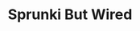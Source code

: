 ---
slug: sprunki-but-wired
title: Sprunki But Wired
description: "Sprunki But Wired is an exciting online game. Play for free directly in your browser!"
icon: /images/popular_mods/Sprunki But Wired.png
url: https://wowtbc.net/sprunkin/sprunki-but-wired/index.html
previewImage: /images/popular_mods/Sprunki But Wired.png
type: popular mods

# SEO配置
seo:
  title: "Sprunki But Wired - Play Free Online Game | Fun Browser Games"
  description: "Sprunki But Wired - Play this fun online game for free in your browser. No download required!"
  ogImage: "/images/popular_mods/Sprunki But Wired.png"
  keywords: "sprunki-but-wired, online game, browser game, free game, popular mods game, play online"

videoUrls:
  - https://www.youtube.com/embed/example1
  - https://www.youtube.com/embed/example2

whyPlay:
  title: "Why Play Sprunki But Wired?"
  items:
    - "Immersive Gameplay: Sprunki But Wired offers an engaging and immersive gaming experience that will keep you entertained for hours"
    - "Challenging Levels: Test your skills with increasingly difficult challenges and obstacles"
    - "Beautiful Graphics: Enjoy stunning visuals and smooth animations that bring the game world to life"
    - "Regular Updates: New content and features are added regularly to keep the game fresh and exciting"
    - "Free to Play: Experience all the fun without spending a penny"
    - "Community Features: Connect with other players, share strategies, and compete for high scores"
    - "Cross-Platform: Play on any device with a web browser, no downloads required"

features:
  title: "Key Features of Sprunki But Wired"
  image: "/images/popular_mods/Sprunki But Wired.png"
  items:
    - "Intuitive Controls: Easy to learn controls make Sprunki But Wired accessible for players of all skill levels"
    - "Multiple Game Modes: Enjoy various gameplay options that provide different challenges and experiences"
    - "Character Customization: Personalize your gaming experience with unique characters and items"
    - "Achievement System: Complete special tasks to earn rewards and recognition"
    - "Leaderboards: Compete with players worldwide and see who can achieve the highest scores"

characteristics:
  title: "Game Characteristics"
  image: "/images/popular_mods/Sprunki But Wired.png"
  items:
    - "Genre: Popular mods game with elements of strategy and skill"
    - "Difficulty: Suitable for both casual gamers and those seeking a challenge"
    - "Play Time: Quick sessions or extended gameplay, depending on your preference"
    - "Art Style: Vibrant and engaging visuals that enhance the gaming experience"
    - "Sound Design: Immersive audio that complements the gameplay perfectly"

info: "Sprunki But Wired is an exciting online game that offers players a unique and engaging gaming experience. With its intuitive controls, stunning visuals, and challenging gameplay, Sprunki But Wired provides hours of entertainment for players of all ages and skill levels. Whether you're looking for a quick gaming session during a break or an extended play session, Sprunki But Wired delivers an immersive experience that will keep you coming back for more. The game features multiple levels of increasing difficulty, ensuring that players are constantly challenged as they progress. With regular updates adding new content and features, Sprunki But Wired remains fresh and exciting, providing endless entertainment options for its growing community of players."

howToPlayIntro: "Welcome to Sprunki But Wired! This guide will walk you through the basics and help you master the game. Whether you're a beginner or looking to improve your skills, these tips and instructions will enhance your gaming experience."

howToPlaySteps:
  - title: "Getting Started"
    description: "Begin your Sprunki But Wired adventure by familiarizing yourself with the controls. Use your keyboard or mouse to navigate through the game interface. The tutorial will guide you through the basic mechanics and help you understand the objectives."
  - title: "Understanding the Objectives"
    description: "In Sprunki But Wired, your main goal is to progress through levels by completing specific objectives. Each level presents unique challenges that require different strategies and approaches."
  - title: "Mastering the Controls"
    description: "Practice using the controls to improve your precision and reaction time. Sprunki But Wired requires quick reflexes and strategic thinking to overcome obstacles and defeat opponents."
  - title: "Utilizing Power-ups"
    description: "Collect power-ups throughout the game to enhance your abilities and overcome difficult challenges. Each power-up offers unique advantages that can be crucial for success."
  - title: "Developing Strategies"
    description: "As you progress in Sprunki But Wired, develop effective strategies for different scenarios. Analyze patterns, anticipate challenges, and adapt your approach to maximize your performance."

faq:
  title: "Frequently Asked Questions about Sprunki But Wired"
  items:
    - question: "Is Sprunki But Wired free to play?"
      answer: "Yes, Sprunki But Wired is completely free to play directly in your web browser. No downloads or purchases are required to enjoy the full game experience."
    - question: "Can I play Sprunki But Wired on mobile devices?"
      answer: "Yes, Sprunki But Wired is optimized for both desktop and mobile play. You can enjoy the game on any device with a web browser and internet connection."
    - question: "Are there any in-game purchases?"
      answer: "While Sprunki But Wired is free to play, there may be optional in-game purchases available for cosmetic items or additional features that don't affect core gameplay."
    - question: "How often is Sprunki But Wired updated?"
      answer: "The developers regularly update Sprunki But Wired with new content, features, and improvements based on player feedback and game performance."
    - question: "Can I play Sprunki But Wired offline?"
      answer: "Currently, Sprunki But Wired requires an internet connection to play as it's a browser-based online game."
    - question: "Is Sprunki But Wired suitable for children?"
      answer: "Yes, Sprunki But Wired is designed to be family-friendly and suitable for players of all ages."
    - question: "How do I report bugs or issues?"
      answer: "If you encounter any problems while playing Sprunki But Wired, you can report them through the game's support page or contact the developers directly through their website."
    - question: "Still Have Questions?"
      answer: "If you have additional questions about Sprunki But Wired that aren't covered in this FAQ, please visit our support center or contact our customer service team for assistance."
---